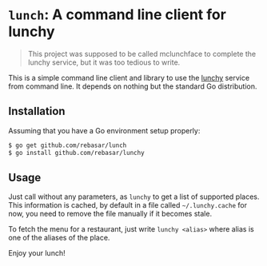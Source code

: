 # `lunch`: A command line client for lunchy

> This project was supposed to be called mclunchface to complete the
> lunchy service, but it was too tedious to write.

This is a simple command line client and library to use
the [lunchy](https://github.com/rebasar/lunchy) service from command
line. It depends on nothing but the standard Go distribution.

## Installation

Assuming that you have a Go environment setup properly:

```bash
$ go get github.com/rebasar/lunch
$ go install github.com/rebasar/lunchy
```

## Usage

Just call without any parameters, as `lunchy` to get a list of
supported places. This information is cached, by default in a file
called `~/.lunchy.cache` for now, you need to remove the file manually
if it becomes stale.

To fetch the menu for a restaurant, just write `lunchy <alias>` where
alias is one of the aliases of the place.

Enjoy your lunch!
